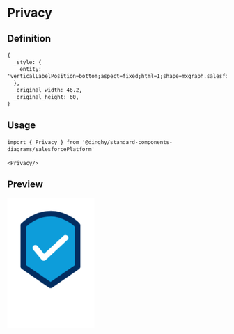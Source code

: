 # Privacy

## Definition

```
{
  _style: { 
    entity: 'verticalLabelPosition=bottom;aspect=fixed;html=1;shape=mxgraph.salesforce.privacy;',
  },
  _original_width: 46.2,
  _original_height: 60,
}
```

## Usage

```
import { Privacy } from '@dinghy/standard-components-diagrams/salesforcePlatform'

<Privacy/>
```

## Preview

<img src="./privacy.png" width="200"/>
